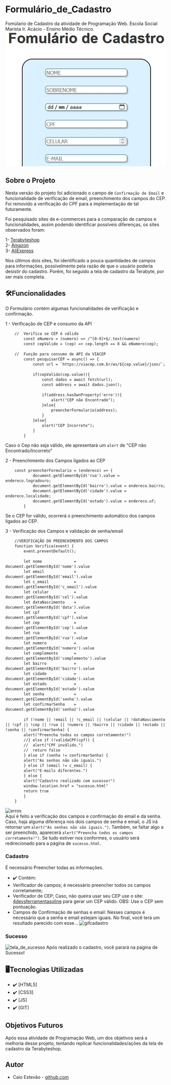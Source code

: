 # Formulário_de_Cadastro
Fomúlario de Cadastro da atividade de Programação Web. 
Escola Social Marista Ir. Acácio - Ensino Médio Técnico.
![Capa](doc/FormCad.jpg)

## Sobre o Projeto
Nesta versão do projeto foi adicionado o campo de ```Confirmação de Email``` e funcionalidade de verificação de email, preenchimento dos campos do CEP. Foi removido a verificação do CPF para a implementação de tal futuramente.

Foi pesquisado sites de e-commerces para a comparação de campos e funcionalidades, assim podendo identificar possíveis diferenças, os sites observados foram: 

 1- [Terabyteshop](https://www.terabyteshop.com.br/Cadastro.obj)  
 2- [Amazon](https://www.amazon.com.br/ap/register?showRememberMe=true&openid.pape.max_auth_age=3600&openid.identity=http%3A%2F%2Fspecs.openid.net%2Fauth%2F2.0%2Fidentifier_select&siteState=clientContext%3D000-0000000-0000000%2CsourceUrl%3Dhttps%253A%252F%252Fwww.amazon.com.br%252Fgc%252Fredeem%2Csignature%3DEk4KGQJwzfzbOlTPFarDOxRRLCAj3D&marketPlaceId=A2Q3Y263D00KWC&pageId=amzn_gcfront_v2_br&mobileBrowserWeblabTreatment=C&openid.return_to=https%3A%2F%2Fwww.amazon.com.br%2Fgc%2Fredeem&prevRID=QCC8MMNS2BAPS9VV19FJ&openid.assoc_handle=amzn_gcfront_v2_br&openid.mode=checkid_setup&desktopBrowserWeblabTreatment=C&prepopulatedLoginId=&failedSignInCount=0&openid.claimed_id=http%3A%2F%2Fspecs.openid.net%2Fauth%2F2.0%2Fidentifier_select&openid.ns=http%3A%2F%2Fspecs.openid.net%2Fauth%2F2.0)  
 3- [AliExpress](https://login.aliexpress.com/?return_url=http%3A%2F%2Freport.aliexpress.com%2F)

Nos últimos dois sites, foi identificado a pouca quantidades de campos para informações, possívelmente pela razão de que o usuário poderia desistir do cadastro. Porém, foi seguido a tela de cadastro da Terabyte, por ser mais completa. 

## 🛠️Funcionalidades
O Formulário contém algumas funcionalidades de verificação e confirmação.

1 - Verificação de CEP e consumo da API

        //  Verifica se CEP é válido
            const eNumero = (numero) => /^[0-9]+$/.test(numero) 
            const cepValido = (cep) => cep.length == 8 && eNumero(cep);

        //  Função para consumo de API da VIACEP
            const pesquisarCEP = async() => {
                const url = `https://viacep.com.br/ws/${cep.value}/json/`;
            
                if(cepValido(cep.value)){
                    const dados = await fetch(url); 
                    const address = await dados.json(); 
            
                    if(address.hasOwnProperty('erro')){ 
                        alert("CEP não Encontrado");
                    }else{
                        preencherFormulario(address);
                    }
                }else{
                    alert("CEP Incorreto");
                }
            }
Caso o Cep não seja válido, ele apresentará um ```alert``` de "CEP não Encontrado/Incorreto"

2 - Preenchimento dos Campos ligados ao CEP

        const preencherFormulario = (endereco) => {
                document.getElementById('rua').value = endereco.logradouro;
                document.getElementById('bairro').value = endereco.bairro;
                document.getElementById('cidade').value = endereco.localidade;
                document.getElementById('estado').value = endereco.uf;
            }
Se o CEP for válido, ocorrerá o preenchimento automático dos campos ligados ao CEP.  

3 - Verificação dos Campos e validação de senha/email

        //VERIFICAÇÃO DO PREENCHIMENTO DOS CAMPOS
        function Verifica(event) { 
            event.preventDefault();
        
            let nome              =        document.getElementById('nome').value
            let email             =        document.getElementById('email').value
            let c_email           =        document.getElementById('c_email').value
            let celular           =        document.getElementById('cel').value
            let dataNascimento    =        document.getElementById('data').value
            let cpf               =        document.getElementById('cpf').value
            let cep               =        document.getElementById('cep').value
            let rua               =        document.getElementById('rua').value
            let numero            =        document.getElementById('numero').value
            let complemento       =        document.getElementById('complemento').value
            let bairro            =        document.getElementById('bairro').value
            let cidade            =        document.getElementById('cidade').value
            let estado            =        document.getElementById('estado').value
            let senha             =        document.getElementById('senha').value
            let confirmarSenha    =        document.getElementById('senha2').value

            if (!nome || !email || !c_email || !celular || !dataNascimento || !cpf || !cep || !rua || !numero || !bairro || !cidade || !estado || !senha || !confirmarSenha) {
            alert("Preencha todos os campos corretamente!")
            //} else if (!validaCPF(cpf)) {
            //  alert("CPF inválido.")
            //  return false
            } else if (senha != confirmarSenha) {
            alert("As senhas não são iguais.")
            } else if (email != c_email) {
            alert("E-mails diferentes.")
            } else {
            alert("Cadastro realizado com sucesso!")
            window.location.href = "sucesso.html"
            return true
            }
        }
![erros](https://github.com/Caioestevao1000/Formulario_de_Cadastro/assets/108750017/bf045873-b38d-4702-a402-5b979a8e2d30)  
Aqui é feito a verificação dos campos e confirmação do email e da senha. Caso, haja alguma diferença nos dois campos de senha e email, o JS irá retornar um ```alert("As senhas não são iguais.")```. Também, se faltar algo a ser preenchido, aparecerá ```alert("Preencha todos os campos corretamente!")```. Se tudo estiver nos conformes, o usuário será redirecionado para a página de ```sucesso.html```.  

### Cadastro
É necessário Preencher todas as informações.
- :heavy_check_mark: Contém: 
- Verificador de campos; é necessário preencher todos os campos corretamente;
- Verificador de CEP; Caso, não queira usar seu CEP use o site: [4devsferramentasoline](https://www.4devs.com.br/gerador_de_cep) para gerar um CEP válido.
OBS: Use o CEP sem pontuação.
- Campos de Confirmação de senhas e email: Nesses campos é necessário que a senha e email estejam iguais.
No final, você terá um resultado parecido com esse...
![gifcadastro](https://github.com/Caioestevao1000/Formulario_de_Cadastro/assets/108750017/81c86f9d-bece-4782-8a90-bc5a627ca62f)

### Sucesso
![tela_de_sucesso](https://github.com/Caioestevao1000/Formulario_de_Cadastro/assets/108750017/a0c40f80-15bf-4477-83c4-3245735c8474)
Após realizado o cadastro, você parará na página de Sucesso!
<!--![sucesso](https://github.com/Caioestevao1000/Formulario_de_Cadastro/assets/108750017/103ac2e8-f427-4f52-ae0d-3570fe020293)-->

## 🖥Tecnologias Utilizadas
- :heavy_check_mark: [HTML5]
- :heavy_check_mark: [CSS3]
- :heavy_check_mark: [JS]
- :heavy_check_mark: [GIT]

## Objetivos Futuros
Após essa atividade de Programação Web, um dos objetivos será a melhoria desse projeto, tentando replicar funcionalidades/ações da tela de cadastro da Terabyteshop.

## Autor
- Caio Estevão -
  [github.com](https://github.com/Caioestevao1000)
